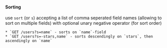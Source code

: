 #### Sorting

use `sort` (or `s`) accepting a list of comma seperated field names (allowing to sort on multiple fields) 
with optional unary negative operator (for sort order)
    
    * `GET /users?s=name` - sorts on `name`-field
    * `GET /users?s=-stars,name` - sorts descendingly on `stars`, then ascendingly on `name`
